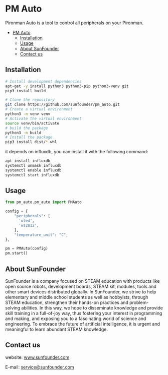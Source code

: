 # PM Auto

Pironman Auto is a tool to control all peripherals on your Pironman.

- [PM Auto](#pm-auto)
  - [Installation](#installation)
  - [Usage](#usage)
  - [About SunFounder](#about-sunfounder)
  - [Contact us](#contact-us)

## Installation

```bash
# Install development dependencies
apt-get -y install python3 python3-pip python3-venv git
pip3 install build

# Clone the repository
git clone https://github.com/sunfounder/pm_auto.git
# Create a virtual environment
python3 -m venv venv
# Activate the virtual environment
source venv/bin/activate
# build the package
python3 -m build
# Install the package
pip3 install dist/*.whl
```

it depends on influxdb, you can install it with the following command:

```bash
apt install influxdb
systemctl unmask influxdb
systemctl enable influxdb
systemctl start influxdb
```

## Usage

```python
from pm_auto.pm_auto import PMAuto

config = {
    "peripherals": [
      'oled',
      'ws2812',
    ],
    "temperature_unit": "C",
},

pm = PMAuto(config)
pm.start()

```

## About SunFounder
SunFounder is a company focused on STEAM education with products like open source robots, development boards, STEAM kit, modules, tools and other smart devices distributed globally. In SunFounder, we strive to help elementary and middle school students as well as hobbyists, through STEAM education, strengthen their hands-on practices and problem-solving abilities. In this way, we hope to disseminate knowledge and provide skill training in a full-of-joy way, thus fostering your interest in programming and making, and exposing you to a fascinating world of science and engineering. To embrace the future of artificial intelligence, it is urgent and meaningful to learn abundant STEAM knowledge.

## Contact us
website:
    www.sunfounder.com

E-mail:
    service@sunfounder.com
